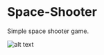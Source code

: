 # Space-Shooter

Simple space shooter game.

![alt text](https://keremcaliskann.github.io/Resources/Space_Shooter.jpeg)
